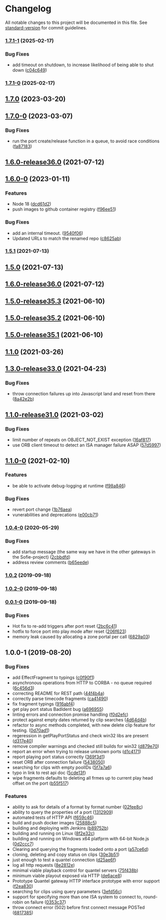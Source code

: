 # Changelog

All notable changes to this project will be documented in this file. See [standard-version](https://github.com/conventional-changelog/standard-version) for commit guidelines.

### [1.7.1-1](https://github.com/nrkno/sofie-quantel-gateway/compare/1.7.1-0...1.7.1-1) (2025-02-17)


### Bug Fixes

* add timeout on shutdown, to increase likelihood of being able to shut down ([c04c649](https://github.com/nrkno/sofie-quantel-gateway/commit/c04c64964df1c23809566432e4d0fdc93bbc05f0))

### [1.7.1-0](https://github.com/nrkno/sofie-quantel-gateway/compare/1.7.0...1.7.1-0) (2025-02-17)

## [1.7.0](https://github.com/nrkno/sofie-quantel-gateway/compare/1.7.0-0...1.7.0) (2023-03-20)

## [1.7.0-0](https://github.com/nrkno/sofie-quantel-gateway/compare/1.6.0-0...1.7.0-0) (2023-03-07)


### Bug Fixes

* run the port create/release function in a queue, to avoid race conditions ([fa87183](https://github.com/nrkno/sofie-quantel-gateway/commit/fa87183cff934e4b97145f8df9d8141f3f639a22))

## [1.6.0-release36.0](https://github.com/nrkno/sofie-quantel-gateway/compare/1.5.0-release35.3...1.6.0-release36.0) (2021-07-12)

## [1.6.0-0](https://github.com/nrkno/sofie-quantel-gateway/compare/1.5.1...1.6.0-0) (2023-01-11)


### Features

* Node 18 ([dcd61d2](https://github.com/nrkno/sofie-quantel-gateway/commit/dcd61d2a1176256d09a361eff6b8628ce1fcef19))
* push images to github container registry ([f96ee51](https://github.com/nrkno/sofie-quantel-gateway/commit/f96ee51b5c526ac3a289eb109e970977e709b607))


### Bug Fixes

* add an internal timeout. ([9540f06](https://github.com/nrkno/sofie-quantel-gateway/commit/9540f06195464f49aa22621ad68d81a881fa9c48))
* Updated URLs to match the renamed repo ([c8625ab](https://github.com/nrkno/sofie-quantel-gateway/commit/c8625abf3e41c2f5315d8aae93ba87885b9e3aed))

### [1.5.1](https://github.com/nrkno/tv-automation-quantel-gateway/compare/1.5.0...1.5.1) (2021-07-13)

## [1.5.0](https://github.com/nrkno/tv-automation-quantel-gateway/compare/1.5.0-release35.3...1.5.0) (2021-07-13)

## [1.6.0-release36.0](https://github.com/nrkno/tv-automation-quantel-gateway/compare/1.5.0-release35.3...1.6.0-release36.0) (2021-07-12)

## [1.5.0-release35.3](https://github.com/nrkno/tv-automation-quantel-gateway/compare/1.5.0-release35.2...1.5.0-release35.3) (2021-06-10)

## [1.5.0-release35.2](https://github.com/nrkno/tv-automation-quantel-gateway/compare/1.5.0-release35.1...1.5.0-release35.2) (2021-06-10)

## [1.5.0-release35.1](https://github.com/nrkno/tv-automation-quantel-gateway/compare/v0.0.0-test2...v1.5.0-release35.1) (2021-06-10)

## [1.1.0](https://github.com/nrkno/tv-automation-quantel-gateway/compare/1.1.0...v1.1.0) (2021-03-26)

## [1.3.0-release33.0](https://github.com/nrkno/tv-automation-quantel-gateway/compare/1.1.0-release31.0...1.3.0-release33.0) (2021-04-23)


### Bug Fixes

* throw connection failures up into Javascript land and reset from there ([8a42e2b](https://github.com/nrkno/tv-automation-quantel-gateway/commit/8a42e2b6ab9d49ed28d0c3e0c3b43bba646f1270))

## [1.1.0-release31.0](https://github.com/nrkno/tv-automation-quantel-gateway/compare/1.1.0-1...1.1.0-release31.0) (2021-03-02)


### Bug Fixes

* limit number of repeats on OBJECT_NOT_EXIST exception ([16af817](https://github.com/nrkno/tv-automation-quantel-gateway/commit/16af8173aad71f9b88d2825bea75f987ef135810))
* use ORB client timeout to detect an ISA manager failure ASAP ([57d5997](https://github.com/nrkno/tv-automation-quantel-gateway/commit/57d59978c0ca95b4bcdbde4bfdcfcfd65739f4f8))

## [1.1.0-0](https://github.com/nrkno/tv-automation-quantel-gateway/compare/1.0.4-0...1.1.0-0) (2021-02-10)


### Features

* be able to activate debug-logging at runtime ([f98a846](https://github.com/nrkno/tv-automation-quantel-gateway/commit/f98a846042647b6f738086d2d27bc3d87e2bfa1c))


### Bug Fixes

* revert port change ([1b76aea](https://github.com/nrkno/tv-automation-quantel-gateway/commit/1b76aea3ef421cc53a5174a62bc6c55982319a2e))
* vunerabilities and deprecations ([e00cb71](https://github.com/nrkno/tv-automation-quantel-gateway/commit/e00cb716487f1681312482426eaa72ea31b896ee))

### [1.0.4-0](https://github.com/nrkno/tv-automation-quantel-gateway/compare/1.0.2...1.0.4-0) (2020-05-29)


### Bug Fixes

* add startup message (the same way we have in the other gateways in the Sofie-project) ([2cbbdfd](https://github.com/nrkno/tv-automation-quantel-gateway/commit/2cbbdfd15cd907814fb063ad1308f5595b15d542))
* address review comments ([b65eede](https://github.com/nrkno/tv-automation-quantel-gateway/commit/b65eede2e6170dc8db63a14c20456b2e0faea997))

### [1.0.2](https://github.com/nrkno/tv-automation-quantel-gateway/compare/1.0.2-0...1.0.2) (2019-09-18)

### [1.0.2-0](https://github.com/nrkno/tv-automation-quantel-gateway/compare/0.0.1-0...1.0.2-0) (2019-09-18)

### [0.0.1-0](https://github.com/nrkno/tv-automation-quantel-gateway/compare/1.0.0-1...0.0.1-0) (2019-09-18)


### Bug Fixes

* Hot fix to re-add triggers after port reset ([2bc6c41](https://github.com/nrkno/tv-automation-quantel-gateway/commit/2bc6c41))
* hotfix to force port into play mode after reset ([206f623](https://github.com/nrkno/tv-automation-quantel-gateway/commit/206f623))
* memory leak caused by allocating a zone portal per call ([6829a03](https://github.com/nrkno/tv-automation-quantel-gateway/commit/6829a03))

## 1.0.0-1 (2019-08-20)

### Bug Fixes

* add EffectFragment to typings ([c0f90f1](https://github.com/nrkno/tv-automation-quantel-gateway/commit/c0f90f1))
* asynchronous operations from HTTP to CORBA - no queue required ([6c456d3](https://github.com/nrkno/tv-automation-quantel-gateway/commit/6c456d3))
* correcting README for REST path ([44f4b4a](https://github.com/nrkno/tv-automation-quantel-gateway/commit/44f4b4a))
* correctly parse timecode fragments ([ca41490](https://github.com/nrkno/tv-automation-quantel-gateway/commit/ca41490))
* fix fragment typings ([916abf4](https://github.com/nrkno/tv-automation-quantel-gateway/commit/916abf4))
* get play port status BadIdent bug ([a696955](https://github.com/nrkno/tv-automation-quantel-gateway/commit/a696955))
* linting errors and connection promise handling ([f0d2efc](https://github.com/nrkno/tv-automation-quantel-gateway/commit/f0d2efc))
* protect against empty dates returned by clip searches ([4d64d4b](https://github.com/nrkno/tv-automation-quantel-gateway/commit/4d64d4b))
* refactor to async methods completed, with new delete clip feature for testing. ([0d70ad1](https://github.com/nrkno/tv-automation-quantel-gateway/commit/0d70ad1))
* regeression in getPlayPortStatus and check win32 libs are present ([d317e40](https://github.com/nrkno/tv-automation-quantel-gateway/commit/d317e40))
* remove compiler warnings and checked still builds for win32 ([d879e70](https://github.com/nrkno/tv-automation-quantel-gateway/commit/d879e70))
* report an error when trying to release unknown ports ([d1c4171](https://github.com/nrkno/tv-automation-quantel-gateway/commit/d1c4171))
* report playing port status correctly ([369f3d1](https://github.com/nrkno/tv-automation-quantel-gateway/commit/369f3d1))
* reset ORB after connection failure ([5438050](https://github.com/nrkno/tv-automation-quantel-gateway/commit/5438050))
* searching for clips with empty poolIDs ([5f7a7a6](https://github.com/nrkno/tv-automation-quantel-gateway/commit/5f7a7a6))
* typo in link to rest api doc ([5cde13f](https://github.com/nrkno/tv-automation-quantel-gateway/commit/5cde13f))
* wipe fragments defaults to deleting all frmes up to current play head offset on the port ([b55f517](https://github.com/nrkno/tv-automation-quantel-gateway/commit/b55f517))


### Features

* ability to ask for details of a format by format number ([02fee8c](https://github.com/nrkno/tv-automation-quantel-gateway/commit/02fee8c))
* ability to query the properties of a port ([1312909](https://github.com/nrkno/tv-automation-quantel-gateway/commit/1312909))
* automated tests of HTTP API ([f659c46](https://github.com/nrkno/tv-automation-quantel-gateway/commit/f659c46))
* build and push docker images ([25888c5](https://github.com/nrkno/tv-automation-quantel-gateway/commit/25888c5))
* building and deploying with Jenkins ([b89752b](https://github.com/nrkno/tv-automation-quantel-gateway/commit/b89752b))
* building and running on Linux ([8f2e32c](https://github.com/nrkno/tv-automation-quantel-gateway/commit/8f2e32c))
* building and running on Windows x64 platfprm with 64-bit Node.js ([0d2ccc7](https://github.com/nrkno/tv-automation-quantel-gateway/commit/0d2ccc7))
* Clearing and querying the fragments loaded onto a port ([a57ce6d](https://github.com/nrkno/tv-automation-quantel-gateway/commit/a57ce6d))
* cloning, deleting and copy status on clips ([30e3b51](https://github.com/nrkno/tv-automation-quantel-gateway/commit/30e3b51))
* just enough to test a quantel connection ([d25ae6f](https://github.com/nrkno/tv-automation-quantel-gateway/commit/d25ae6f))
* log all http requests ([8e2812e](https://github.com/nrkno/tv-automation-quantel-gateway/commit/8e2812e))
* minimal viable playback control for quantel servers ([75f438b](https://github.com/nrkno/tv-automation-quantel-gateway/commit/75f438b))
* minimum viable playout exposed via HTTP ([de6ace8](https://github.com/nrkno/tv-automation-quantel-gateway/commit/de6ace8))
* Prototype Quantel gateway HTTP interface prototype with error support ([f2ea830](https://github.com/nrkno/tv-automation-quantel-gateway/commit/f2ea830))
* searching for clips using query parameters ([3efd56c](https://github.com/nrkno/tv-automation-quantel-gateway/commit/3efd56c))
* support for specifying more than one ISA system to connect to, round-robin on failure ([0353c37](https://github.com/nrkno/tv-automation-quantel-gateway/commit/0353c37))
* throw connect error (502) before first connect message POSTed ([6817385](https://github.com/nrkno/tv-automation-quantel-gateway/commit/6817385))
